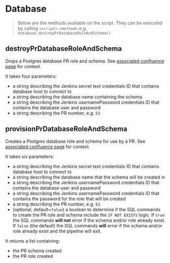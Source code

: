 # Database

> Below are the methods available on the script. They can be executed by
  calling `<script>.<method>` e.g. `database.destroyPrDatabaseRoleAndSchema()`

## destroyPrDatabaseRoleAndSchema

Drops a Postgres database PR role and schema. See
[associated confluence page](https://eaflood.atlassian.net/wiki/spaces/FPS/pages/1596653973/Creating+PR+database+namespaces+in+postgres)
for context.

It takes four parameters:
- a string describing the Jenkins secret text credentials ID that contains
  database host to connect to
- a string describing the database name containing the schema
- a string describing the Jenkins usernamePassword credentials ID that contains
  the database user and password
- a string describing the PR number, e.g. `53`

## provisionPrDatabaseRoleAndSchema

Creates a Postgres database role and schema for use by a PR. See
[associated confluence page](https://eaflood.atlassian.net/wiki/spaces/FPS/pages/1596653973/Creating+PR+database+namespaces+in+postgres)
for context.

It takes six parameters:
- a string describing the Jenkins secret text credentials ID that contains
  database host to connect to
- a string describing the database name that the schema will be created in
- a string describing the Jenkins usernamePassword credentials ID that contains
  the database user and password
- a string describing the Jenkins usernamePassword credentials ID that contains
  the password for the role that will be created
- a string describing the PR number, e.g. `53`
- (optional, default=`false`) a boolean to determine if the SQL commands to
  create the PR role and schema include the `IF NOT EXISTS` logic. If `true`
  the SQL commands **will not** error if the schema and/or role already exist.
  If `false` (the default) the SQL commands **will** error if the schema and/or
  role already exist and the pipeline will exit.

It returns a list containing:
- the PR schema created
- the PR role created
